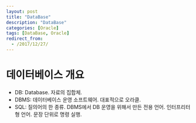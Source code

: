 ```yaml
---
layout: post
title: "DataBase"
description: "DataBase"
categories: [Oracle]
tags: [DataBase, Oracle]
redirect_from:
  - /2017/12/27/
---
```


# 데이터베이스 개요

- DB: Database. 자료의 집합체.
- DBMS: 데이터베이스 운영 소프트웨어. 대표적으로 오라클.
- SQL: 질의어의 한 종류. DBMS에서 DB 운영을 위해서 만든 전용 언어. 인터프리터형 언어. 문장 단위로 명령 실행.